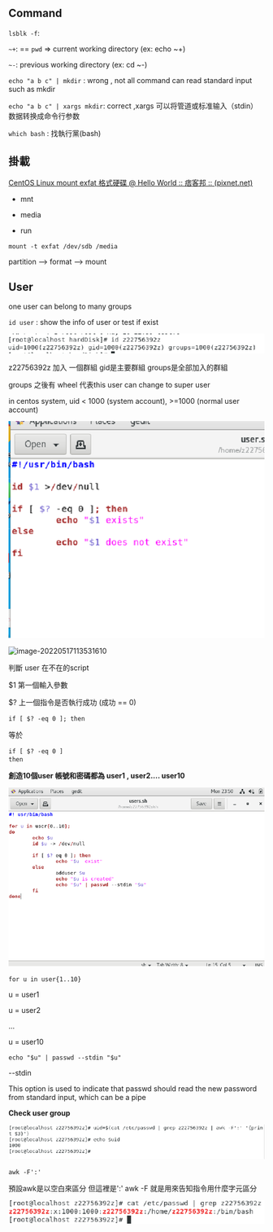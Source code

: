 ## Command

``lsblk -f``: 

``~+``:  == ``pwd``  => current working directory  (ex: echo ~+)

``~-``: previous working directory (ex: cd ~-) 

`` echo "a b c" | mkdir `` : wrong , not all command can read standard input such as mkdir

``echo "a b c" | xargs mkdir``: correct ,xargs 可以将管道或标准输入（stdin）数据转换成命令行参数

``which bash`` : 找執行黨(bash)

## 掛載

[CentOS Linux mount exfat 格式硬碟 @ Hello World :: 痞客邦 :: (pixnet.net)](https://helloworld.pixnet.net/blog/post/47458574-centos-linux-mount-exfat-格式硬碟)

* mnt

* media

* run

```
mount -t exfat /dev/sdb /media
```

partition --> format --> mount



## User

one user can belong to many groups

``id user`` : show the info of user or test if exist

![image-20220517111812696](./img/image-20220517111812696.png)

z22756392z 加入 一個群組 gid是主要群組 groups是全部加入的群組

groups 之後有 wheel 代表this user can change to super user

in centos system, uid < 1000 (system account), >=1000 (normal user account)

![image-20220517113506608](./img/image-20220517113506608.png)

![image-20220517113531610](C:\Users\z22756392z\AppData\Roaming\Typora\typora-user-images\image-20220517113531610.png)

判斷 user 在不在的script

$1 第一個輸入參數

$? 上一個指令是否執行成功 (成功 == 0)

```
if [ $? -eq 0 ]; then
```

等於

```
if [ $? -eq 0 ]
then
```

**創造10個user 帳號和密碼都為 user1 , user2.... user10** 

![image-20220517115106834](./img/image-20220517115106834.png)

```
for u in user{1..10}
```

u = user1

u = user2

...

u = user10



```
echo "$u" | passwd --stdin "$u"
```

--stdin  

This option is used to indicate that passwd should read the new password from standard input, which can be a pipe



**Check user group**

![image-20220517120827217](./img/image-20220517120827217.png)

```
awk -F':'
```

預設awk是以空白來區分 但這裡是':' awk -F 就是用來告知指令用什麼字元區分

![image-20220517121012803](./img/image-20220517121012803.png)
